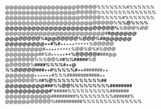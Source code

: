 @@@@@@@@@@@@@@@@@@@@@@%%%%%%%#%%%%%%
@@@@@@@@@@@@@@@@@@@@@@%%%%%%%%%%%%%%
@@@@@@@@@@@@@@@@@@@@@@@%%%%%#%%%%%%%
@@@@@@@@@@@@@@@@@@@@@@@@@@%**%%@%%%%
@@@@@@@@@@@@@@@@@@@@@@@@@%***%@@@%@@
@@@@@@@@@@@@@@@@@@@@@@@@#****#@@@@@@
@@@@@@@@%#@@@@@@@%@@@%#******#@@@@@@
@@@@@@@@@*++#%#***++++**++++++%@@@@@
@@@@@@@@@#+++++*++***++%@@%@%**#%@@@
@@@@@@@@##%#+==++***++%@@@@@#**###@@
@@@@@@@%%%@@%#******#%%#****####**%@
@@@@@@%******##*##%%%%#*+********+*@
%%@@@@@###***++#%%%%%#++***#######++
@@@@@@@***+*+++++#%%%############*++
@@@@@@@%#********#%@%%%%%%%%%%%##***
@@@@@@@@@#***##%%@@%%%%%%%%%########
@@@@@@@@@@#***#####%%%%%%%%%%#######
@@@@@@@@@@@#########%%%%%%%%%######%
@@@@@@@@@@@%##########%%%%%%%%%%%%%%
